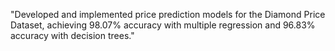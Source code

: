 "Developed and implemented price prediction models for the Diamond Price Dataset, achieving 98.07% accuracy with multiple regression and 96.83% accuracy with decision trees."
